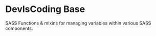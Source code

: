 # DevIsCoding Base
SASS Functions & mixins for managing variables within various SASS components.


